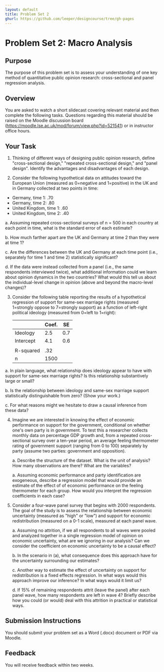 ```yaml
---
layout: default
title: Problem Set 2
ghurl: https://github.com/leeper/designcourse/tree/gh-pages
---
```


# Problem Set 2: Macro Analysis #

## Purpose ##

The purpose of this problem set is to assess your understanding of one key method of quantitative public opinion research: cross-sectional and panel regression analysis.

## Overview ##

You are asked to watch a short slidecast covering relevant material and then complete the following tasks. Questions regarding this material should be raised on the Moodle discussion board (https://moodle.lse.ac.uk/mod/forum/view.php?id=521541) or in instructor office hours.

## Your Task ##

 1. Thinking of different ways of designing public opinion research, define "cross-sectional design," "repeated cross-sectional design," and "panel design". Identify the advantages and disadvantages of each design.
 
 2. Consider the following hypothetical data on attitudes toward the European Union (measured as 0=negative and 1=positive) in the UK and in Germany collected at two points in time:
 
   - Germany, time 1: .70
   - Germany, time 2: .80
   - United Kingdom, time 1: .60
   - United Kingdom, time 2: .40
   
   a. Assuming repeated cross-sectional surveys of n = 500 in each country at each point in time, what is the standard error of each estimate?
 
   b. How much farther apart are the UK and Germany at time 2 than they were at time 1?
   
   c. Are the differences between the UK and Germany at each time point (i.e., separately for time 1 and time 2) statistically significant?
   
   d. If the data were instead collected from a panel (i.e., the same respondents interviewed twice), what additional information could we learn about opinion dynamics in the two countries? What would this tell us about the individual-level change in opinion (above and beyond the macro-level changes)?
 
 3. Consider the following table reporting the results of a hypothetical regression of support for same-sex marriage rights (measured 1=strongly oppose to 7=strongly support) as a function of left-right political ideology (measured from 0=left to 1=right):
 
    |           | Coef. | SE  |
    | --------- | ----- | --- |
    | Ideology  | 2.5   | 0.7 |
    | Intercept | 4.1   | 0.6 |
    |           |       |     |
    | R-squared | .32   |     |
    |         n | 1500  |     |
 
   a. In plain language, what relationship does ideology appear to have with support for same-sex marriage rights? Is this relationship substantively large or small?
   
   b. Is the relationship between ideology and same-sex marriage support statistically distinguishable from zero? (Show your work.)
   
   c. For what reasons might we hesitate to draw a causal inference from these data?
 
 4. Imagine we are interested in knowing the effect of economic performance on support for the government, conditional on whether one's own party is in government. To test this a researcher collects monthly data on percentage GDP growth and, from a repeated cross-sectional survey over a ten-year period, an average feeling thermometer rating of government support (ranging from 0 to 100) separately by party (assume two parties: government and opposition).
 
    a. Describe the structure of the dataset. What is the unit of analysis? How many observations are there? What are the variables?
    
    a. Assuming economic performance and party identification are exogeneous, describe a regression model that would provide an estimate of the effect of of economic performance on the feeling thermometer for each group. How would you interpret the regression coefficients in each case?
 
 5. Consider a four-wave panel survey that begins with 2000 respondents. The goal of the study is to assess the relationship between economic uncertainty (measured as "high" or "low") and support for economic redistribution (measured on a 0-1 scale), measured at each panel wave.

    a. Assuming no attrition, if we all respondents to all waves were pooled and analyzed together in a single regression model of opinion on economic uncertainty, what are we ignoring in our analysis? Can we consider the coefficient on economic uncertainty to be a causal effect?
    
    b. In the scenario in (a), what consequence does this approach have for the uncertainty surrounding our estimates?
    
    c. Another way to estimate the effect of uncertainty on support for redistribution is a fixed effects regression. In what ways would this approach improve our inference? In what ways would it limit us?
    
    d. If 15% of remaining respondents attrit (leave the panel) after each panel wave, how many respondents are left in wave 4? Briefly describe how you could (or would) deal with this attrition in practical or statistical ways.
 

## Submission Instructions ##

You should submit your problem set as a Word (.docx) document or PDF via Moodle.

## Feedback ##

You will receive feedback within two weeks.

